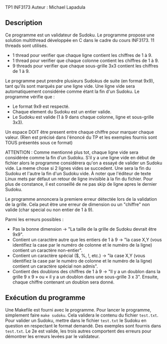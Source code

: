 TP1 INF3173
Auteur : Michael Lapadula

Description
-
Ce programme est un validateur de Sudoku. Le programme propose une solution 
multithread développée en C dans le cadre du cours INF3173. 11 threads sont 
utilisés. 
- 1 thread pour verifier que chaque ligne contient les chiffres de 1 à 9.
- 1 thread pour verifier que chaque colonne contient les chiffres de 1 à 9.
- 9 threads pour verifier que chaque sous-grille 3x3 contient les chiffres de 1 à 9.

Le programme peut prendre plusieurs Sudokus de suite (en format 9x9), tant qu'ils sont 
marqués par une ligne vide. Une ligne vide sera automatiquement considérée 
comme étant la fin d'un Sudoku. Le programme vérifie que :
- Le format 9x9 est respecté.
- Chaque element du Sudoku est un entier valide.
- Le Sudoku est valide (1 à 9 dans chaque colonne, ligne et sous-grille 3x3).

Un espace DOIT être present entre chaque chiffre pour marquer chaque valeur.
(Rien est précisé dans l'énoncé du TP et les exemples fournis 
sont TOUS présentés sous ce format)

ATTENTION : Comme mentionné plus tot, chaque ligne vide sera considérée comme 
la fin d'un Sudoku. S'il y a une ligne vide en début de fichier alors le 
programme considérera qu'on a essayé de valider un Sudoku vide. La meme 
chose si 2 lignes vides se succedent. Une sera la fin du Sudoku et l'autre la 
fin d'un Sudoku vide. À noter que l'éditeur de texte Linux mets par défaut un 
retour de ligne invisible à la fin du fichier. Pour plus de constance, il est 
conseillé de ne pas skip de ligne apres le dernier Sudoku.

Le programme annoncera la premiere erreur détectée lors de la validation de la 
grille. Cela peut être une erreur de dimension ou un "chiffre" non valide (char 
special ou non entier de 1 à 9).

Parmi les erreurs possibles :
- Pas la bonne dimension -> "La taille de la grille de Sudoku devrait être
  9x9".
- Contient un caractère autre que les entiers de 1 à 9 -> "la case X,Y (vous 
  identifiez la case par le numéro de colonne et le numéro de la ligne) 
  contient un caractère non-entier".
- Contient un caractère spécial ($, %, !, etc.) -> "la case X,Y (vous 
  identifiez la case par le numéro de colonne et le numéro de la ligne)
  contient un caractère spécial non admis".
- Contient des doublons des chiffres de 1 à 9 -> "Il y a un doublon dans 
  la grille 9 x 9 » ou « il y a un doublon dans une sous-grille 3 x 3". 
  Ensuite, chaque chiffre contenant un doublon sera donné.

Exécution du programme
-
Une Makefile est fourni avec le programme. Pour lancer le programme, 
simplement faire `make sudoku`. Cela validera le contenu du fichier `test.txt`. 
Pour valider un Sudoku, mettre dans le fichier `test.txt` le Sudoku en question 
en respectant le format demandé. Des exemples sont fournis dans `test.txt`. Le 
2e est valide, les trois autres comportent des erreurs pour démontrer les erreurs
levées par le validateur.
